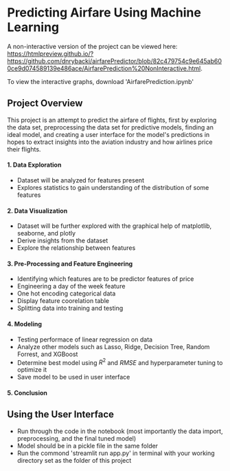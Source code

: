 # Predicting Airfare Using Machine Learning

A non-interactive version of the project can be viewed here: https://htmlpreview.github.io/?https://github.com/dnrybacki/airfarePredictor/blob/82c479754c9e645ab600ce9d074589139e486ace/AirfarePrediction%20NonInteractive.html.

To view the interactive graphs, download 'AirfarePrediction.ipynb'

## Project Overview

This project is an attempt to predict the airfare of flights, first by exploring the data set, preprocessing the data set for predictive models, finding an ideal model, and creating a user interface for the model's predictions in hopes to extract insights into the aviation industry and how airlines price their flights. 

#### 1. Data Exploration

- Dataset will be analyzed for features present
- Explores statistics to gain understanding of the distribution of some features

#### 2. Data Visualization

- Dataset will be further explored with the graphical help of matplotlib, seaborne, and plotly
- Derive insights from the dataset
- Explore the relationship between features

#### 3. Pre-Processing and Feature Engineering
- Identifying which features are to be predictor features of price
- Engineering a day of the week feature
- One hot encoding categorical data
- Display feature coorelation table
- Splitting data into training and testing

#### 4. Modeling
- Testing performace of linear regression on data
- Analyze other models such as Lasso, Ridge, Decision Tree, Random Forrest, and XGBoost
- Determine best model using $R^2$ and $RMSE$ and hyperparameter tuning to optimize it
- Save model to be used in user interface

#### 5. Conclusion


## Using the User Interface
- Run through the code in the notebook (most importantly the data import, preprocessing, and the final tuned model)
- Model should be in a pickle file in the same folder
- Run the commond 'streamlit run app.py' in terminal with your working directory set as the folder of this project
